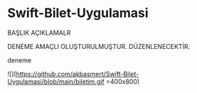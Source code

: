 # Swift-Bilet-Uygulamasi

BAŞLIK
AÇIKLAMALR


DENEME AMAÇLI OLUŞTURULMUŞTUR. DÜZENLENECEKTİR.


deneme

![](https://github.com/akbasmert/Swift-Bilet-Uygulamasi/blob/main/biletim.gif =400x800)

